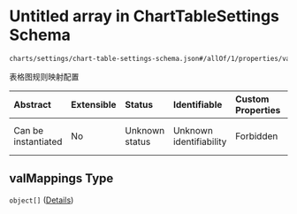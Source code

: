 # Untitled array in ChartTableSettings Schema

```txt
charts/settings/chart-table-settings-schema.json#/allOf/1/properties/valMappings
```

表格图规则映射配置

| Abstract            | Extensible | Status         | Identifiable            | Custom Properties | Additional Properties | Access Restrictions | Defined In                                                                                                           |
| :------------------ | :--------- | :------------- | :---------------------- | :---------------- | :-------------------- | :------------------ | :------------------------------------------------------------------------------------------------------------------- |
| Can be instantiated | No         | Unknown status | Unknown identifiability | Forbidden         | Allowed               | none                | [chart-table-settings-schema.json\*](../out/charts/settings/chart-table-settings-schema.json "open original schema") |

## valMappings Type

`object[]` ([Details](chart-table-settings-schema-allof-1-properties-valmappings-items.md))
